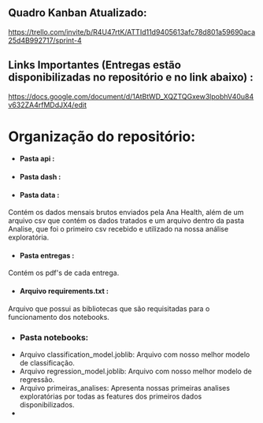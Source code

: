 ## Quadro Kanban Atualizado:

https://trello.com/invite/b/R4U47rtK/ATTId11d9405613afc78d801a59690aca25d4B992717/sprint-4

## Links Importantes (Entregas estão disponibilizadas no repositório e no link abaixo) :

https://docs.google.com/document/d/1AtBtWD_XQZTQGxew3lpobhV40u84v632ZA4rfMDdJX4/edit

# Organização do repositório:

- #### Pasta api :  
- #### Pasta dash :  
- #### Pasta data :
 Contém os dados mensais brutos enviados pela Ana Health, além de um arquivo csv que contém os dados tratados e um arquivo dentro da pasta Analise, que foi o primeiro csv recebido e utilizado na nossa análise exploratória.  
- #### Pasta entregas :
 Contém os pdf's de cada entrega.  
- #### Arquivo requirements.txt :
 Arquivo que possui as bibliotecas que são requisitadas para o funcionamento dos notebooks.
- ### Pasta notebooks:
- Arquivo classification_model.joblib: Arquivo com nosso melhor modelo de classificação.
- Arquivo regression_model.joblib: Arquivo com nosso melhor modelo de regressão.
- Arquivo primeiras_analises: Apresenta nossas primeiras analises exploratórias por todas as features dos primeiros dados disponibilizados.
- 



